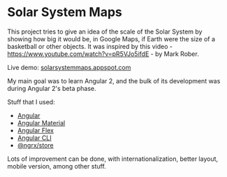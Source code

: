 # Solar System Maps

This project tries to give an idea of the scale of the Solar System by showing how big it would be, in Google Maps, if Earth were the size of a basketball or other objects. It was inspired by this video - https://www.youtube.com/watch?v=pR5VJo5ifdE - by Mark Rober.

Live demo: [solarsystemmaps.appspot.com](https://solarsystemmaps.appspot.com)

My main goal was to learn Angular 2, and the bulk of its development was during Angular 2's beta phase.

Stuff that I used:
* [Angular](https://angular.io/)
* [Angular Material](https://material.angular.io/)
* [Angular Flex](https://github.com/angular/flex-layout)
* [Angular CLI](https://cli.angular.io/)
* [@ngrx/store](https://github.com/ngrx/store)

Lots of improvement can be done, with internationalization, better layout, mobile version, among other stuff.
